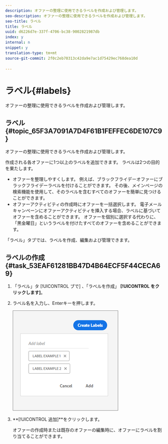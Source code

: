 ```yaml
---
description: オファーの整理に使用できるラベルを作成および管理します。
seo-description: オファーの整理に使用できるラベルを作成および管理します。
seo-title: ラベル
title: ラベル
uuid: d6226d7e-337f-4706-bc38-9002821987db
index: y
internal: n
snippet: y
translation-type: tm+mt
source-git-commit: 2f0c2eb70313c42da9e7ac1d75429ec768dea10d

---
```



# ラベル{#labels}

オファーの整理に使用できるラベルを作成および管理します。

## ラベル {#topic_65F3A7091A7D4F61B1FEFFEC6DE107C9}

オファーの整理に使用できるラベルを作成および管理します。

作成される各オファーに1つ以上のラベルを追加できます。 ラベルは2つの目的を果たします。

* オファーを整理しやすくします。 例えば、ブラックフライデーオファーにブラックフライデーラベルを付けることができます。 その後、メインページの検索機能を使用して、そのラベルを含むすべてのオファーを簡単に見つけることができます。
* オファーアクティビティの作成時にオファーを一括選択します。 電子メールキャンペーンにオファーアクティビティを挿入する場合、ラベルに基づいてオファーを含めることができます。 オファーを個別に選択する代わりに、「黒金曜日」というラベルを付けたすべてのオファーを含めることができます。

「ラベル」タブでは、ラベルを作成、編集および管理できます。

## ラベルの作成 {#task_53EAF61281BB47D4B64ECF5F44CECA69}

1. 「ラベル」タ [!UICONTROL ブで] 、「ラベルを作成」 **[!UICONTROL をクリックします]**。
1. ラベル名を入力し、Enterキーを押します。

   ![](assets/create-label.png)

1. **[!UICONTROL 追加]**をクリックします。

   オファーの作成時または既存のオファーの編集時に、オファーにラベルを割り当てることができます。